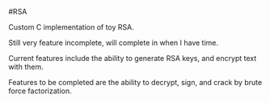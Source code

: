 #RSA

Custom C implementation of toy RSA.

Still very feature incomplete, will complete in when I have time.

Current features include the ability to generate RSA keys, and encrypt text with them.

Features to be completed are the ability to decrypt, sign, and crack by brute force factorization.

